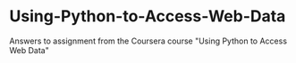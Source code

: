 # Using-Python-to-Access-Web-Data
Answers to assignment from the Coursera course "Using Python to Access Web Data"
